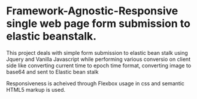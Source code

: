 # Framework-Agnostic-Responsive single web page form submission  to elastic beanstalk.

This project deals with simple form submission  to  elastic bean stalk using Jquery and Vanilla Javascript while performing various conversio on client side like  converting current time  to epoch time format, converting image to base64 and sent to Elastic bean stalk 

Responsiveness is acheived through Flexbox usage in css and semantic HTML5 markup is used.



